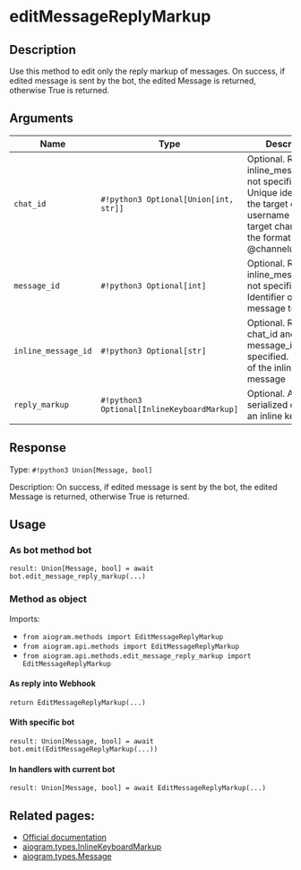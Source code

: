 # editMessageReplyMarkup

## Description

Use this method to edit only the reply markup of messages. On success, if edited message is sent by the bot, the edited Message is returned, otherwise True is returned.


## Arguments

| Name | Type | Description |
| - | - | - |
| `chat_id` | `#!python3 Optional[Union[int, str]]` | Optional. Required if inline_message_id is not specified. Unique identifier for the target chat or username of the target channel (in the format @channelusername) |
| `message_id` | `#!python3 Optional[int]` | Optional. Required if inline_message_id is not specified. Identifier of the message to edit |
| `inline_message_id` | `#!python3 Optional[str]` | Optional. Required if chat_id and message_id are not specified. Identifier of the inline message |
| `reply_markup` | `#!python3 Optional[InlineKeyboardMarkup]` | Optional. A JSON-serialized object for an inline keyboard. |



## Response

Type: `#!python3 Union[Message, bool]`

Description: On success, if edited message is sent by the bot, the edited Message is returned, otherwise True is returned.


## Usage


### As bot method bot

```python3
result: Union[Message, bool] = await bot.edit_message_reply_markup(...)
```

### Method as object

Imports:

- `from aiogram.methods import EditMessageReplyMarkup`
- `from aiogram.api.methods import EditMessageReplyMarkup`
- `from aiogram.api.methods.edit_message_reply_markup import EditMessageReplyMarkup`

#### As reply into Webhook
```python3
return EditMessageReplyMarkup(...)
```

#### With specific bot
```python3
result: Union[Message, bool] = await bot.emit(EditMessageReplyMarkup(...))
```

#### In handlers with current bot
```python3
result: Union[Message, bool] = await EditMessageReplyMarkup(...)
```


## Related pages:

- [Official documentation](https://core.telegram.org/bots/api#editmessagereplymarkup)
- [aiogram.types.InlineKeyboardMarkup](../types/inline_keyboard_markup.md)
- [aiogram.types.Message](../types/message.md)

